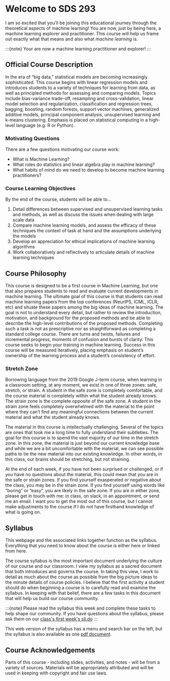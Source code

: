 # Welcome to SDS 293

I am so excited that you'll be joining this educational journey through 
the theoretical aspects of machine learning! You are now, just by being here, a machine learning explorer and practitioner. This course will 
help us frame out exactly what that means and also what _machine learning_ is. 

:::{note}
Your are now a machine learning practitioner and explorer! 
:::

## Official Course Description

In the era of “big data,” statistical models are becoming increasingly sophisticated. This course begins with linear regression models and introduces students to a variety of techniques for learning from data, as well as principled methods for assessing and comparing models. Topics include bias-variance trade-off, resampling and cross-validation, linear model selection and regularization, classification and regression trees, bagging, boosting, random forests, support vector machines, generalized additive models, principal component analysis, unsupervised learning and k-means clustering. Emphasis is placed on statistical computing in a high-level language (e.g. R or Python).

### Motivating Questions

There are a few questions motivating our course work: 
- What is Machine Learning?   
- What roles do statistics and linear algebra play in machine learning? 
- What habits of mind do we need to develop to become machine learning practitioners? 


### Course Learning Objectives

By the end of the course, students will be able to...
1. Detail differences between supervised and unsupervised learning tasks and methods, as well as discuss the issues when dealing with large scale data
2. Compare machine learning models, and assess the efficacy of these techniques the context of task at hand and the assumptions underlying the models
3. Develop an appreciation for ethical implications of machine learning algorithms
4. Work collaboratively and reflectively to articulate details of machine learning techniques 


## Course Philosophy

This course is designed to be a first course in Machine Learning, but one that also prepares students to read and evaluate current developments in machine learning. The ultimate goal of this course is that students can read machine learning papers from the top conferences (NeurIPS, ICML, ICLR, etc) and situate these papers among the big ideas of machine learning. The goal is not to understand every detail, but rather to review the introduction, motivation, and background for the proposed methods and be able to describe the high-level contributions of the proposed methods. Completing such a task is not as prescriptive nor as straightforward as completing a standard college course. There are turns and twists, failures and incremental progress, moments of confusion and bursts of clarity. This course seeks to begin your training in machine learning. Success in this course will be measured iteratively, placing emphasis on student’s ownership of the learning process and a student’s consistency of effort. 


### Stretch Zone

Borrowing language from the 2019 Google J-term course, when learning in a 
classroom setting, at any moment, we exist in one of three zones: safe, 
stretch, or strain. A student in the safe zone is completely comfortable, and 
the course material is completely within what the student already knows. The 
strain zone is the complete opposite of the safe zone. A student in the strain 
zone feels completely overwhelmed with the material to the point where they 
can’t find any meaningful connections between the current material and what 
the student already knows. 

The material in this course is intellectually challenging. Several of the 
topics are ones that took me a long time to fully understand their subtleties. The goal for this course is to spend the vast majority of our time in the stretch zone. In this 
zone, the material is just beyond our current knowledge base and while we are 
a bit uncomfortable with the material, we can see possible paths to tie the 
new material into our existing knowledge. In other words, in this class, our 
brains should be stretching, but not straining. 

At the end of each week, if you have not been surprised or challenged, or if 
you have no questions about the material, this could mean that you are in the 
safe or strain zones. If you find yourself exasperated or negative about the 
class, you may be in the strain zone. If you find yourself using words like 
“boring” or “easy”, you are likely in the safe zone. If you are in either 
zone, please get in touch with me: in class, on slack, in an appointment, or 
send me an email. I want you to get the most out of this course, but I cannot 
make adjustments to the course if I do not have firsthand knowledge of what is 
going on.


## Syllabus 

This webpage and the associated links together function as the syllabus. 
Everything that you need to know about the course is either here or linked from here. 

The course syllabus is the most important document underlying the culture of 
our course and our classroom. I view my syllabus as a sacred document that 
both introduces and governs the course. In taking this view, I work to detail 
as much about the course as possible from the big picture ideas to the minute 
details of course policies. I believe that the first activity a student should 
do when beginning a course is to carefully read and examine the syllabus. In 
keeping with that belief, there are a few tasks in this document that will 
help us build our course community. 

:::{note}
Please read the syllabus this week and complete these tasks to help shape our community. If you have questions about the syllabus, please ask them on our [class's first week's sli.do]()
:::

This web version of the syllabus has a menu and search bar on the left, but the syllabus is also available as one [pdf document]().

## Course Acknowledgements 

Parts of this course - including slides, activities, and notes - will be from a variety of sources. Materials will be appropriately attributed and will be used in keeping with copyright and fair use laws. 